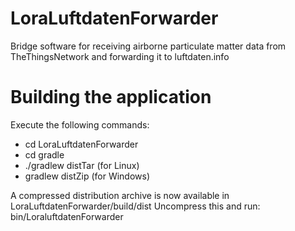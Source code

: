 # LoraLuftdatenForwarder
Bridge software for receiving airborne particulate matter data from TheThingsNetwork and forwarding it to luftdaten.info

# Building the application
Execute the following commands:
* cd LoraLuftdatenForwarder
* cd gradle
* ./gradlew distTar (for Linux)
* gradlew distZip (for Windows)

A compressed distribution archive is now available in LoraLuftdatenForwarder/build/dist
Uncompress this and run:
  bin/LoraluftdatenForwarder
